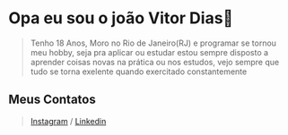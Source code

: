 # Opa eu sou o joão Vitor Dias👋
> Tenho 18 Anos, Moro no Rio de Janeiro(RJ) e programar se tornou meu hobby, seja pra aplicar ou estudar estou sempre disposto a aprender coisas novas na prática ou nos estudos, vejo sempre que tudo se torna exelente quando exercitado constantemente

## Meus Contatos
> [Instagram](https://www.instagram.com/diasz_jao/) / [Linkedin](https://www.linkedin.com/in/jo%C3%A3o-vitor-dias-51b54925b/)
<!---
DiasZinX/DiasZinX is a ✨ special ✨ repository because its `README.md` (this file) appears on your GitHub profile.
You can click the Preview link to take a look at your changes.
--->
